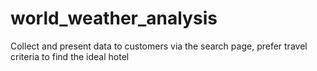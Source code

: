 # world_weather_analysis
Collect and present data to customers via the search page, prefer travel criteria  to find the ideal hotel
